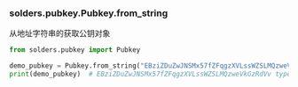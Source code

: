 ### solders.pubkey.Pubkey.from_string
从地址字符串的获取公钥对象

```python
from solders.pubkey import Pubkey

demo_pubkey = Pubkey.from_string("EBziZDuZwJNSMx57fZFqgzXVLssWZSLMQzweVkGzRdVv")
print(demo_pubkey)  # EBziZDuZwJNSMx57fZFqgzXVLssWZSLMQzweVkGzRdVv type: Pubkey
```
